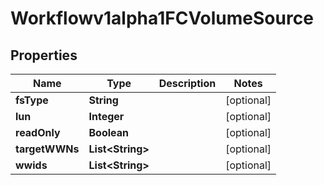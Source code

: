 

# Workflowv1alpha1FCVolumeSource

## Properties

Name | Type | Description | Notes
------------ | ------------- | ------------- | -------------
**fsType** | **String** |  |  [optional]
**lun** | **Integer** |  |  [optional]
**readOnly** | **Boolean** |  |  [optional]
**targetWWNs** | **List&lt;String&gt;** |  |  [optional]
**wwids** | **List&lt;String&gt;** |  |  [optional]



